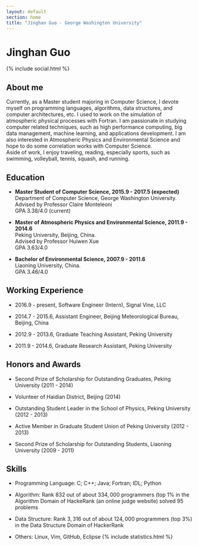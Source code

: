 ```yaml
---
layout: default
section: home
title: "Jinghan Guo - George Washington University"
---
```

<!-- <img src="static/info/profile.jpg" class="img-thumbnail" width="200px" style="float:right; margin-left:30px; margin-top:50px; margin-bottom:10px;"> -->

# Jinghan Guo 
{% include social.html %}


## About me

Currently, as a Master student majoring in Computer Science, I devote myself on programming languages, algorithms, data structures, and computer architectures, etc.
I used to work on the simulation of atmospheric physical processes with Fortran.
I am passionate in studying computer related techniques, such as high performance computing, big data management, machine learning, and applications development. I am also interested in Atmospheric Physics and Environmental Science and hope to do some correlation works with Computer Science. <br/>Aside of work, I enjoy traveling, reading, especially sports, such as swimming, volleyball, tennis, squash, and running.

## Education 

* **Master Student of Computer Science, 2015.9 - 2017.5 (expected)**<br/>Department of Computer Science, George Washington University.<br/>Advised by Professor Claire Monteleoni<br/>GPA 3.38/4.0 (current)<br/>

* **Master of Atmospheric Physics and Environmental Science, 2011.9 - 2014.6**<br/>
Peking University, Beijing, China.<br/>
Advised by Professor Huiwen Xue<br/>
GPA 3.63/4.0

* **Bachelor of Environmental Science, 2007.9 - 2011.6**<br/>
Liaoning University, China.<br/>
GPA 3.46/4.0

## Working Experience 

* 2016.9 - present, Software Engineer (Intern),  Signal Vine, LLC

* 2014.7 - 2015.6, Assistant Engineer, Beijing Meteorological Bureau, Beijing, China

* 2012.9 - 2013.6, Graduate Teaching Assistant, Peking University

* 2011.9 - 2014.6, Graduate Research Assistant, Peking University

## Honors and Awards

* Second Prize of Scholarship for Outstanding Graduates, Peking University (2011 - 2014)

* Volunteer of Haidian District, Beijing (2014)

* Outstanding Student Leader in the School of Physics, Peking University (2012 - 2013)

* Active Member in Graduate Student Union of Peking University (2012 - 2013)

* Second Prize of Scholarship for Outstanding Students, Liaoning University (2009 - 2011)

## Skills

* Programming Language: C; C++; Java; Fortran; IDL; Python

* Algorithm: Rank 832 out of about $334,000$ programmers (top 1% in the Algorithm Domain of HackeRank (an online judge website)
solved 95 problems

* Data Structure: Rank $3,316$ out of about $124,000$ programmers (top $3\%$) in the Data Structure Domain of HackerRank

* Others: Linux, Vim, GitHub, Eclipse
{% include statistics.html %}

